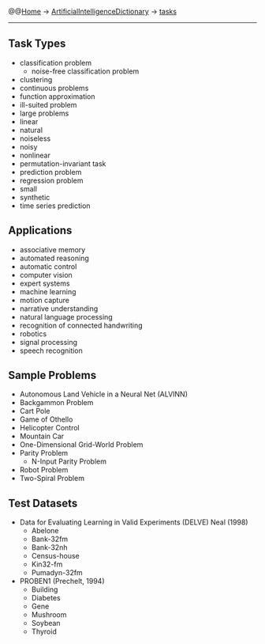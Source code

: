 @@[Home](Home.md) -> [ArtificialIntelligenceDictionary](ArtificialIntelligenceDictionary.md) -> [tasks](tasks.md)

---


## Task Types ##

  * classification problem
    * noise-free classification problem
  * clustering
  * continuous problems
  * function approximation
  * ill-suited problem
  * large problems
  * linear
  * natural
  * noiseless
  * noisy
  * nonlinear
  * permutation-invariant task
  * prediction problem
  * regression problem
  * small
  * synthetic
  * time series prediction

## Applications ##

  * associative memory
  * automated reasoning
  * automatic control
  * computer vision
  * expert systems
  * machine learning
  * motion capture
  * narrative understanding
  * natural language processing
  * recognition of connected handwriting
  * robotics
  * signal processing
  * speech recognition

## Sample Problems ##

  * Autonomous Land Vehicle in a Neural Net (ALVINN)
  * Backgammon Problem
  * Cart Pole
  * Game of Othello
  * Helicopter Control
  * Mountain Car
  * One-Dimensional Grid-World Problem
  * Parity Problem
    * N-Input Parity Problem
  * Robot Problem
  * Two-Spiral Problem

## Test Datasets ##

  * Data for Evaluating Learning in Valid Experiments (DELVE) Neal (1998)
    * Abelone
    * Bank-32fm
    * Bank-32nh
    * Census-house
    * Kin32-fm
    * Pumadyn-32fm
  * PROBEN1 (Prechelt, 1994)
    * Building
    * Diabetes
    * Gene
    * Mushroom
    * Soybean
    * Thyroid